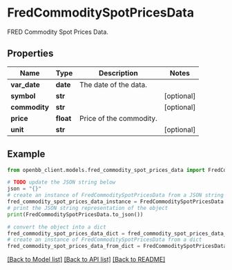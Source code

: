 # FredCommoditySpotPricesData

FRED Commodity Spot Prices Data.

## Properties

Name | Type | Description | Notes
------------ | ------------- | ------------- | -------------
**var_date** | **date** | The date of the data. | 
**symbol** | **str** |  | [optional] 
**commodity** | **str** |  | [optional] 
**price** | **float** | Price of the commodity. | 
**unit** | **str** |  | [optional] 

## Example

```python
from openbb_client.models.fred_commodity_spot_prices_data import FredCommoditySpotPricesData

# TODO update the JSON string below
json = "{}"
# create an instance of FredCommoditySpotPricesData from a JSON string
fred_commodity_spot_prices_data_instance = FredCommoditySpotPricesData.from_json(json)
# print the JSON string representation of the object
print(FredCommoditySpotPricesData.to_json())

# convert the object into a dict
fred_commodity_spot_prices_data_dict = fred_commodity_spot_prices_data_instance.to_dict()
# create an instance of FredCommoditySpotPricesData from a dict
fred_commodity_spot_prices_data_from_dict = FredCommoditySpotPricesData.from_dict(fred_commodity_spot_prices_data_dict)
```
[[Back to Model list]](../README.md#documentation-for-models) [[Back to API list]](../README.md#documentation-for-api-endpoints) [[Back to README]](../README.md)


